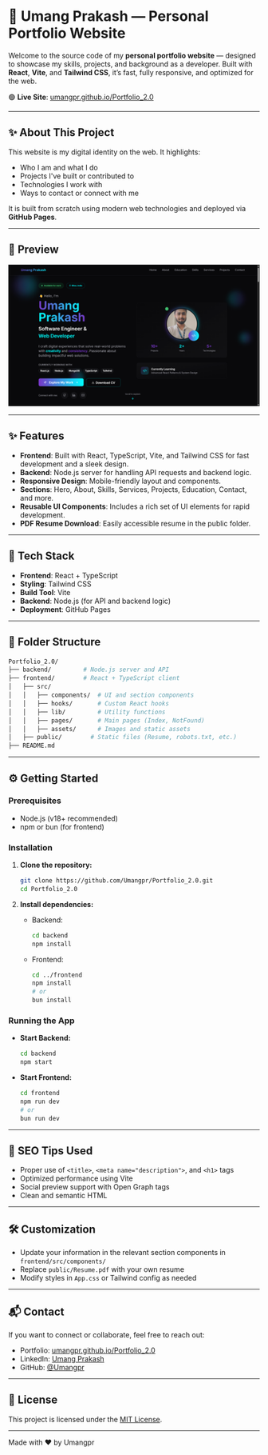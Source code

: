 # 🌟 Umang Prakash — Personal Portfolio Website

Welcome to the source code of my **personal portfolio website** — designed to showcase my skills, projects, and background as a developer. Built with **React**, **Vite**, and **Tailwind CSS**, it’s fast, fully responsive, and optimized for the web.

🟢 **Live Site**: [umangpr.github.io/Portfolio\_2.0](https://umangpr.github.io/Portfolio_2.0/)

---

## ✨ About This Project

This website is my digital identity on the web. It highlights:

* Who I am and what I do
* Projects I've built or contributed to
* Technologies I work with
* Ways to contact or connect with me

It is built from scratch using modern web technologies and deployed via **GitHub Pages**.

---

## 📸 Preview

<!-- Add screenshot or preview image here -->
![Website Preview](./frontend/public/preview.png)

---
## ✨ Features

- **Frontend**: Built with React, TypeScript, Vite, and Tailwind CSS for fast development and a sleek design.
- **Backend**: Node.js server for handling API requests and backend logic.
- **Responsive Design**: Mobile-friendly layout and components.
- **Sections**: Hero, About, Skills, Services, Projects, Education, Contact, and more.
- **Reusable UI Components**: Includes a rich set of UI elements for rapid development.
- **PDF Resume Download**: Easily accessible resume in the public folder.

---

## 💪 Tech Stack

* **Frontend**: React + TypeScript
* **Styling**: Tailwind CSS
* **Build Tool**: Vite
* **Backend**: Node.js (for API and backend logic)
* **Deployment**: GitHub Pages

---

## 📁 Folder Structure

```bash
Portfolio_2.0/
├── backend/         # Node.js server and API
├── frontend/        # React + TypeScript client
│   ├── src/
│   │   ├── components/  # UI and section components
│   │   ├── hooks/       # Custom React hooks
│   │   ├── lib/         # Utility functions
│   │   ├── pages/       # Main pages (Index, NotFound)
│   │   ├── assets/      # Images and static assets
│   ├── public/        # Static files (Resume, robots.txt, etc.)
├── README.md
```

---

## ⚙️ Getting Started

### Prerequisites

* Node.js (v18+ recommended)
* npm or bun (for frontend)

### Installation

1. **Clone the repository:**

   ```bash
   git clone https://github.com/Umangpr/Portfolio_2.0.git
   cd Portfolio_2.0
   ```

2. **Install dependencies:**

   * Backend:

     ```bash
     cd backend
     npm install
     ```
   * Frontend:

     ```bash
     cd ../frontend
     npm install
     # or
     bun install
     ```

### Running the App

* **Start Backend:**

  ```bash
  cd backend
  npm start
  ```
* **Start Frontend:**

  ```bash
  cd frontend
  npm run dev
  # or
  bun run dev
  ```

---

## 🧠 SEO Tips Used

* Proper use of `<title>`, `<meta name="description">`, and `<h1>` tags
* Optimized performance using Vite
* Social preview support with Open Graph tags
* Clean and semantic HTML

---

## 🛠️ Customization

* Update your information in the relevant section components in `frontend/src/components/`
* Replace `public/Resume.pdf` with your own resume
* Modify styles in `App.css` or Tailwind config as needed

---

## 📬 Contact

If you want to connect or collaborate, feel free to reach out:

* Portfolio: [umangpr.github.io/Portfolio\_2.0](https://umangpr.github.io/Portfolio_2.0/)
* LinkedIn: [Umang Prakash](https://www.linkedin.com/in/umang-prakash/)
* GitHub: [@Umangpr](https://github.com/Umangpr)

---

## 📜 License

This project is licensed under the [MIT License](LICENSE).

---

Made with ❤️ by Umangpr
